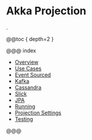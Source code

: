 # Akka Projection

.

@@toc { depth=2 }

@@@ index

* [Overview](overview.md)
* [Use Cases](use-cases.md)
* [Event Sourced](eventsourced.md)
* [Kafka](kafka.md)
* [Cassandra](cassandra.md)
* [Slick](slick.md)
* [JPA](jpa.md)
* [Running](running.md)
* [Projection Settings](projection-settings.md)
* [Testing](testing.md)

@@@
